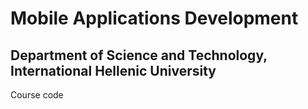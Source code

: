 # Mobile Applications Development

## Department of Science and Technology, International Hellenic University

Course code
